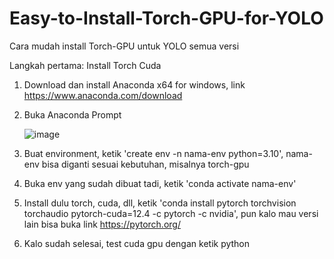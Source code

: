 # Easy-to-Install-Torch-GPU-for-YOLO
Cara mudah install Torch-GPU untuk YOLO semua versi

Langkah pertama: Install Torch Cuda
1. Download dan install Anaconda x64 for windows, link https://www.anaconda.com/download
2. Buka Anaconda Prompt
   
   ![image](https://github.com/user-attachments/assets/35b0c59a-775a-41bd-aa4c-26bbcf16cdff)
   

4. Buat environment, ketik 'create env -n nama-env python=3.10', nama-env bisa diganti sesuai kebutuhan, misalnya torch-gpu
5. Buka env yang sudah dibuat tadi, ketik 'conda activate nama-env'
6. Install dulu torch, cuda, dll, ketik 'conda install pytorch torchvision torchaudio pytorch-cuda=12.4 -c pytorch -c nvidia', pun kalo mau versi lain bisa buka link https://pytorch.org/
7. Kalo sudah selesai, test cuda gpu dengan ketik python
